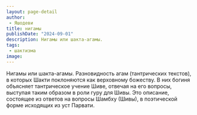 ```yaml
---
layout: page-detail
author:
 - Яшодеви
title: нигамы
publishDate: "2024-09-01"
description: Нигамы или шакта-агамы.
tags:
 - шактизма
image: 
---
```


Нигамы или шакта-агамы.
Разновидность агам (тантрических текстов), в которых Шакти поклоняются как верховному божеству. В них богиня объясняет тантрическое учение Шиве, отвечая на его вопросы, выступая таким образом в роли гуру для Шивы. Это описание, состоящее из ответов на вопросы Шамбху (Шивы), в поэтической форме исходящих из уст Парвати.

